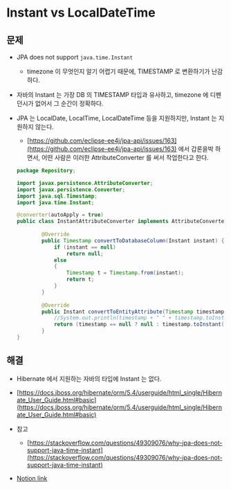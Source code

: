 # Instant vs LocalDateTime

## 문제

- JPA does not support `java.time.Instant`
    - timezone 이 무엇인지 알기 어렵기 때문에, TIMESTAMP 로 변환하기가 난감하다.

- 자바의 Instant 는 가장 DB 의 TIMESTAMP 타입과 유사하고, timezone 에 디펜던시가 없어서 그 순간이 정확하다.
- JPA 는 LocalDate, LocalTime, LocalDateTime 등을 지원하지만, Instant 는 지원하지 않는다.
    - [https://github.com/eclipse-ee4j/jpa-api/issues/163](https://github.com/eclipse-ee4j/jpa-api/issues/163) 에서 갑론을박 하면서, 어떤 사람은 이러한 AttributeConverter 를 써서 작업한다고 한다.

    ```java
    package Repository;

    import javax.persistence.AttributeConverter;
    import javax.persistence.Converter;
    import java.sql.Timestamp;
    import java.time.Instant;

    @converter(autoApply = true)
    public class InstantAttributeConverter implements AttributeConverter<Instant, Timestamp> {
    		
    		@Override
    		public Timestamp convertToDatabaseColumn(Instant instant) {
    		    if (instant == null)
    		        return null;
    		    else
    		    {
    		        Timestamp t = Timestamp.from(instant);
    		        return t;
    		    }
    		}
    		
    		@Override
    		public Instant convertToEntityAttribute(Timestamp timestamp) {
    		    //System.out.println(timestamp + " " + timestamp.toInstant() + " " + timestamp.getTimezoneOffset());
    		    return (timestamp == null ? null : timestamp.toInstant());
    		}
    }
    ```


## 해결

- Hibernate 에서 지원하는 자바의 타입에 Instant 는 없다.
- [https://docs.jboss.org/hibernate/orm/5.4/userguide/html_single/Hibernate_User_Guide.html#basic](https://docs.jboss.org/hibernate/orm/5.4/userguide/html_single/Hibernate_User_Guide.html#basic)

- 참고
    - [https://stackoverflow.com/questions/49309076/why-jpa-does-not-support-java-time-instant](https://stackoverflow.com/questions/49309076/why-jpa-does-not-support-java-time-instant)


- [Notion link](https://www.notion.so/Instant-vs-LocalDateTime-e42b1e7e7acd45a2b308fcc1ad757045)
